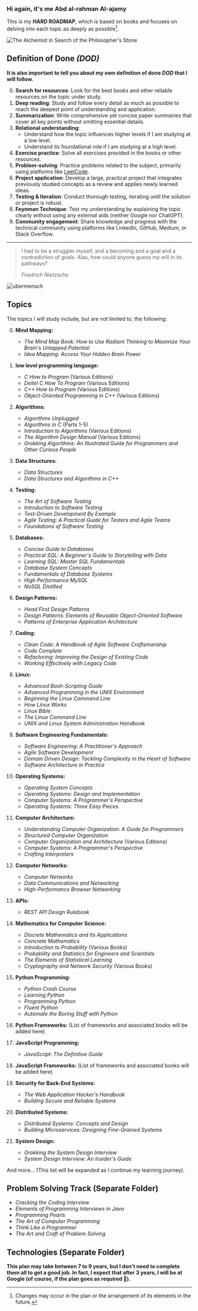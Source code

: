 ### Hi again, it's me Abd al-rahman Al-ajamy

This is my **HARD ROADMAP**, which is based on books and focuses on delving into each topic as deeply as possible[^1].

![The Alchemist in Search of the Philosopher's Stone][Alchemist]

## Definition of Done *(DOD)*

**It is also important to tell you about my own definition of done *DOD* that I will follow.**

0. **Search for resources**: Look for the best books and other reliable resources on the topic under study.  
1. **Deep reading**: Study and follow every detail as much as possible to reach the deepest point of understanding and application.  
2. **Summarization**: Write comprehensive yet concise paper summaries that cover all key points without omitting essential details.  
3. **Relational understanding**:  
   - Understand how the topic influences higher levels if I am studying at a low level.  
   - Understand its foundational role if I am studying at a high level.  
4. **Exercise practice**: Solve all exercises provided in the books or other resources.  
5. **Problem-solving**: Practice problems related to the subject, primarily using platforms like [LeetCode][leetcode].  
6. **Project application**: Develop a large, practical project that integrates previously studied concepts as a review and applies newly learned ideas.  
7. **Testing & Iteration**: Conduct thorough testing, iterating until the solution or project is robust.  
8. **Feynman Technique**: Test my understanding by explaining the topic clearly without using any external aids (neither Google nor ChatGPT).  
9. **Community engagement**: Share knowledge and progress with the technical community using platforms like LinkedIn, GitHub, Medium, or Stack Overflow.

***

> I had to be a struggler myself, and a becoming and a goal and a contradiction of goals. Alas, how could anyone guess my will in its pathways?
>
> *Friedrich Nietzsche*

![ubermensch][ubermensch]

## Topics

The topics I will study include, but are not limited to, the following:

0. **Mind Mapping:**
    * *The Mind Map Book: How to Use Radiant Thinking to Maximize Your Brain's Untapped Potential*
    * *Idea Mapping: Access Your Hidden Brain Power*

1. **low level programming language:**
    * *C How to Program* (Various Editions)
    * *Deitel C How To Program* (Various Editions)
    * *C++ How to Program* (Various Editions)
    * *Object-Oriented Programming in C++* (Various Editions)

2. **Algorithms:**
    * *Algorithms Unplugged*
    * *Algorithms in C* (Parts 1-5)
    * *Introduction to Algorithms* (Various Editions)
    * *The Algorithm Design Manual* (Various Editions)
    * *Grokking Algorithms: An Illustrated Guide for Programmers and Other Curious People*

3. **Data Structures:**
    * *Data Structures*
    * *Data Structures and Algorithms in C++*

4. **Testing:**
    * *The Art of Software Testing*
    * *Introduction to Software Testing*
    * *Test-Driven Development By Example*
    * *Agile Testing: A Practical Guide for Testers and Agile Teams*
    * *Foundations of Software Testing*

5. **Databases:**
    * *Concise Guide to Databases*
    * *Practical SQL: A Beginner's Guide to Storytelling with Data*
    * *Learning SQL: Master SQL Fundamentals*
    * *Database System Concepts*
    * *Fundamentals of Database Systems*
    * *High Performance MySQL*
    * *NoSQL Distilled*

6. **Design Patterns:**
    * *Head First Design Patterns*
    * *Design Patterns: Elements of Reusable Object-Oriented Software*
    * *Patterns of Enterprise Application Architecture*

7. **Coding:**
    * *Clean Code: A Handbook of Agile Software Craftsmanship*
    * *Code Complete*
    * *Refactoring: Improving the Design of Existing Code*
    * *Working Effectively with Legacy Code*

8. **Linux:**
    * *Advanced Bash-Scripting Guide*
    * *Advanced Programming in the UNIX Environment*
    * *Beginning the Linux Command Line*
    * *How Linux Works*
    * *Linux Bible*
    * *The Linux Command Line*
    * *UNIX and Linux System Administration Handbook*

9. **Software Engineering Fundamentals:**
    * *Software Engineering: A Practitioner's Approach*
    * *Agile Software Development*
    * *Domain Driven Design: Tackling Complexity in the Heart of Software*
    * *Software Architecture in Practice*

10. **Operating Systems:**
    * *Operating System Concepts*
    * *Operating Systems: Design and Implementation*
    * *Computer Systems: A Programmer's Perspective*
    * *Operating Systems: Three Easy Pieces*

11. **Computer Architecture:**
    * *Understanding Computer Organization: A Guide for Programmers*
    * *Structured Computer Organization*
    * *Computer Organization and Architecture* (Various Editions)
    * *Computer Systems: A Programmer's Perspective*
    * *Crafting Interpreters*

12. **Computer Networks:**
    * *Computer Networks*
    * *Data Communications and Networking*
    * *High-Performance Browser Networking*

13. **APIs:**
    * *REST API Design Rulebook*

14. **Mathematics for Computer Science:**
    * *Discrete Mathematics and Its Applications*
    * *Concrete Mathematics*
    * *Introduction to Probability* (Various Books)
    * *Probability and Statistics for Engineers and Scientists*
    * *The Elements of Statistical Learning*
    * *Cryptography and Network Security* (Various Books)

15. **Python Programming:**
    * *Python Crash Course*
    * *Learning Python*
    * *Programming Python*
    * *Fluent Python*
    * *Automate the Boring Stuff with Python*

16. **Python Frameworks:** (List of frameworks and associated books will be added here)

17. **JavaScript Programming:**
    * *JavaScript: The Definitive Guide*

18. **JavaScript Frameworks:** (List of frameworks and associated books will be added here)

19. **Security for Back-End Systems:**
    * *The Web Application Hacker's Handbook*
    * *Building Secure and Reliable Systems*

20. **Distributed Systems:**
    * *Distributed Systems: Concepts and Design*
    * *Building Microservices: Designing Fine-Grained Systems*

21. **System Design:**
    * *Grokking the System Design Interview*
    * *System Design Interview: An Insider's Guide*

And more... (This list will be expanded as I continue my learning journey).


## Problem Solving Track (Separate Folder)

* *Cracking the Coding Interview*
* *Elements of Programming Interviews in Java*
* *Programming Pearls*
* *The Art of Computer Programming*
* *Think Like a Programmer*
* *The Art and Craft of Problem Solving*

## Technologies (Separate Folder)


**This plan may take between 7 to 9 years, but I don't need to complete them all to get a good job. In fact, I expect that after 3 years, I will be at Google (of course, if the plan goes as required 🙂).**

[^1]: Changes may occur in the plan or the arrangement of its elements in the future.

[Alchemist]: https://upload.wikimedia.org/wikipedia/commons/thumb/9/9c/Joseph_Wright_of_Derby_The_Alchemist.jpg/1579px-Joseph_Wright_of_Derby_The_Alchemist.jpg

[ubermensch]: https://media.licdn.com/dms/image/v2/D4E12AQHBqrb0K5rkng/article-cover_image-shrink_720_1280/article-cover_image-shrink_720_1280/0/1727021547548?e=2147483647&v=beta&t=bHhmPrHI1hyxrj4CoqByOjtMOePfUELiJk1mU5IAA3k

[leetcode]: https://leetcode.com/
